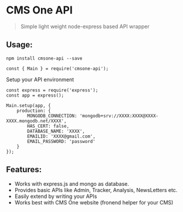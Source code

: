 # CMS One API
> Simple light weight node-express based API wrapper

## Usage:

```
npm install cmsone-api --save
```

```
const { Main } = require('cmsone-api');
```

Setup your API environment
```
const express = require('express');
const app = express();

Main.setup(app, {
    production: {
        MONGODB_CONNECTION: 'mongodb+srv://XXXX:XXXX@XXXX-XXXX.mongodb.net/XXXX',
        HAS_CERT: false,
        DATABASE_NAME: 'XXXX',
        EMAILID: 'XXXX@gmail.com',
        EMAIL_PASSWORD: 'password'
    }
});
```

## Features:
- Works with express.js and mongo as database.
- Provides basic APIs like Admin, Tracker, Analysis, NewsLetters etc.
- Easily extend by writing your APIs
- Works best with CMS One website (fronend helper for your CMS)
